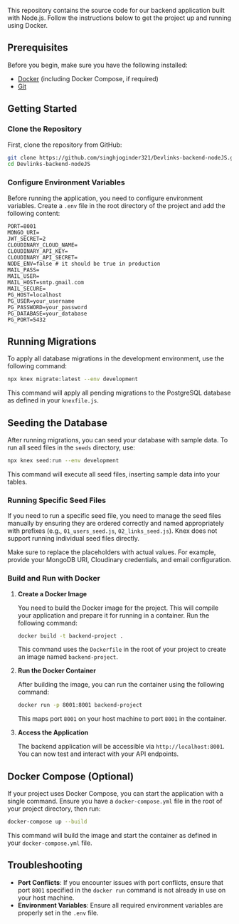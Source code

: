 This repository contains the source code for our backend application built with Node.js. Follow the instructions below to get the project up and running using Docker.

## Prerequisites

Before you begin, make sure you have the following installed:

- [Docker](https://www.docker.com/products/docker-desktop) (including Docker Compose, if required)
- [Git](https://git-scm.com/)

## Getting Started

### Clone the Repository

First, clone the repository from GitHub:

```bash
git clone https://github.com/singhjoginder321/Devlinks-backend-nodeJS.git
cd Devlinks-backend-nodeJS
```

### Configure Environment Variables

Before running the application, you need to configure environment variables. Create a `.env` file in the root directory of the project and add the following content:

```
PORT=8001
MONGO_URI=
JWT_SECRET=2
CLOUDINARY_CLOUD_NAME=
CLOUDINARY_API_KEY=
CLOUDINARY_API_SECRET=
NODE_ENV=false # it should be true in production
MAIL_PASS=
MAIL_USER=
MAIL_HOST=smtp.gmail.com
MAIL_SECURE=
PG_HOST=localhost
PG_USER=your_username
PG_PASSWORD=your_password
PG_DATABASE=your_database
PG_PORT=5432
```

## Running Migrations

To apply all database migrations in the development environment, use the following command:

```bash
npx knex migrate:latest --env development
```

This command will apply all pending migrations to the PostgreSQL database as defined in your `knexfile.js`.

## Seeding the Database

After running migrations, you can seed your database with sample data. To run all seed files in the `seeds` directory, use:

```bash
npx knex seed:run --env development
```

This command will execute all seed files, inserting sample data into your tables.

### Running Specific Seed Files

If you need to run a specific seed file, you need to manage the seed files manually by ensuring they are ordered correctly and named appropriately with prefixes (e.g., `01_users_seed.js`, `02_links_seed.js`). Knex does not support running individual seed files directly.

Make sure to replace the placeholders with actual values. For example, provide your MongoDB URI, Cloudinary credentials, and email configuration.

### Build and Run with Docker

1. **Create a Docker Image**

   You need to build the Docker image for the project. This will compile your application and prepare it for running in a container. Run the following command:

   ```bash
   docker build -t backend-project .
   ```

   This command uses the `Dockerfile` in the root of your project to create an image named `backend-project`.

2. **Run the Docker Container**

   After building the image, you can run the container using the following command:

   ```bash
   docker run -p 8001:8001 backend-project
   ```

   This maps port `8001` on your host machine to port `8001` in the container.

3. **Access the Application**

   The backend application will be accessible via `http://localhost:8001`. You can now test and interact with your API endpoints.

## Docker Compose (Optional)

If your project uses Docker Compose, you can start the application with a single command. Ensure you have a `docker-compose.yml` file in the root of your project directory, then run:

```bash
docker-compose up --build
```

This command will build the image and start the container as defined in your `docker-compose.yml` file.

## Troubleshooting

- **Port Conflicts**: If you encounter issues with port conflicts, ensure that port `8001` specified in the `docker run` command is not already in use on your host machine.
- **Environment Variables**: Ensure all required environment variables are properly set in the `.env` file.
